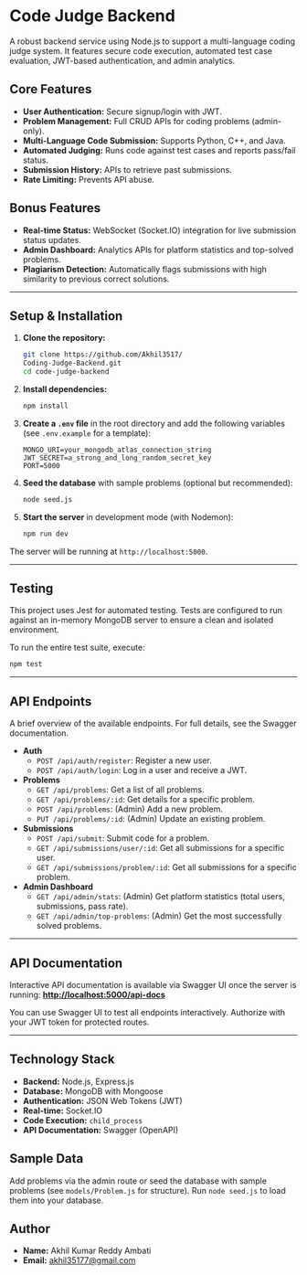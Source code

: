 # Code Judge Backend

A robust backend service using Node.js to support a multi-language coding judge system. It features secure code execution, automated test case evaluation, JWT-based authentication, and admin analytics.

## Core Features
- **User Authentication:** Secure signup/login with JWT.
- **Problem Management:** Full CRUD APIs for coding problems (admin-only).
- **Multi-Language Code Submission:** Supports Python, C++, and Java.
- **Automated Judging:** Runs code against test cases and reports pass/fail status.
- **Submission History:** APIs to retrieve past submissions.
- **Rate Limiting:** Prevents API abuse.

## Bonus Features
- **Real-time Status:** WebSocket (Socket.IO) integration for live submission status updates.
- **Admin Dashboard:** Analytics APIs for platform statistics and top-solved problems.
- **Plagiarism Detection:** Automatically flags submissions with high similarity to previous correct solutions.

---

## Setup & Installation

1.  **Clone the repository:**
    ```bash
    git clone https://github.com/Akhil3517/
    Coding-Judge-Backend.git
    cd code-judge-backend
    ```
2.  **Install dependencies:**
    ```bash
    npm install
    ```
3.  **Create a `.env` file** in the root directory and add the following variables (see `.env.example` for a template):
    ```env
    MONGO_URI=your_mongodb_atlas_connection_string
    JWT_SECRET=a_strong_and_long_random_secret_key
    PORT=5000
    ```
4.  **Seed the database** with sample problems (optional but recommended):
    ```bash
    node seed.js
    ```
5.  **Start the server** in development mode (with Nodemon):
    ```bash
    npm run dev
    ```
The server will be running at `http://localhost:5000`.

---

## Testing

This project uses Jest for automated testing. Tests are configured to run against an in-memory MongoDB server to ensure a clean and isolated environment.

To run the entire test suite, execute:
```bash
npm test
```

---

## API Endpoints

A brief overview of the available endpoints. For full details, see the Swagger documentation.

-   **Auth**
    -   `POST /api/auth/register`: Register a new user.
    -   `POST /api/auth/login`: Log in a user and receive a JWT.
-   **Problems**
    -   `GET /api/problems`: Get a list of all problems.
    -   `GET /api/problems/:id`: Get details for a specific problem.
    -   `POST /api/problems`: (Admin) Add a new problem.
    -   `PUT /api/problems/:id`: (Admin) Update an existing problem.
-   **Submissions**
    -   `POST /api/submit`: Submit code for a problem.
    -   `GET /api/submissions/user/:id`: Get all submissions for a specific user.
    -   `GET /api/submissions/problem/:id`: Get all submissions for a specific problem.
-   **Admin Dashboard**
    -   `GET /api/admin/stats`: (Admin) Get platform statistics (total users, submissions, pass rate).
    -   `GET /api/admin/top-problems`: (Admin) Get the most successfully solved problems.

---

## API Documentation

Interactive API documentation is available via Swagger UI once the server is running:
**[http://localhost:5000/api-docs](http://localhost:5000/api-docs)**

You can use Swagger UI to test all endpoints interactively. Authorize with your JWT token for protected routes.

---

## Technology Stack
- **Backend:** Node.js, Express.js
- **Database:** MongoDB with Mongoose
- **Authentication:** JSON Web Tokens (JWT)
- **Real-time:** Socket.IO
- **Code Execution:** `child_process`
- **API Documentation:** Swagger (OpenAPI)

## Sample Data

Add problems via the admin route or seed the database with sample problems (see `models/Problem.js` for structure). Run `node seed.js` to load them into your database.

## Author

- **Name:** Akhil Kumar Reddy Ambati
- **Email:** akhil35177@gmail.com
